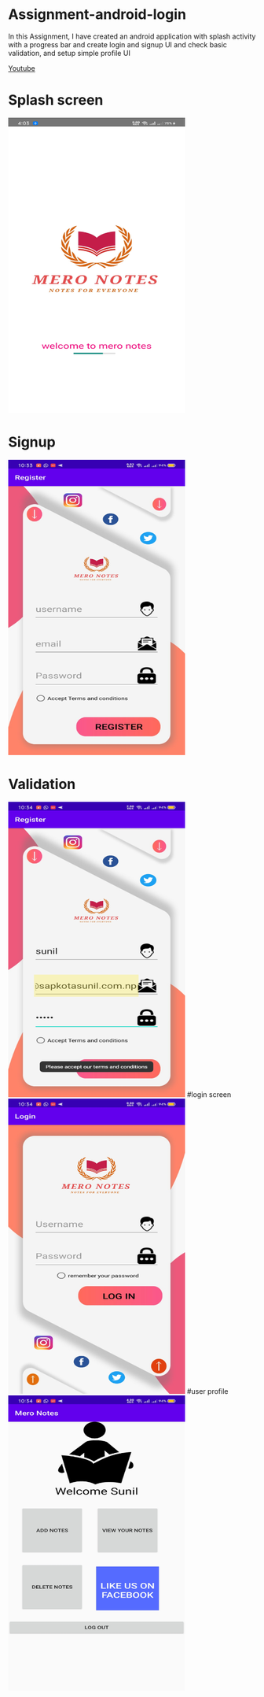 # Assignment-android-login

In this Assignment, I have created an android application with splash activity with a progress bar and create login and signup UI and check basic validation, and setup simple profile UI

[//]: # (Video insert)

<!-- blank line -->

[Youtube](https://www.youtube.com/watch?v=dCjTS9M6y2U)

<!-- blank line -->

 
# Splash screen

<!-- blank line -->
<img class="ui bottom aligned tiny image" src="newSplash.jpg" height = "600" width="360">
<!-- blank line -->

# Signup 

<!-- blank line -->
<img class="ui bottom aligned tiny image" src="Screenshot_2020-09-27-10-33-27-00_ee015900260ab508ba0bf0f18dc28a83.jpg" height = "600" width="360">
<!-- blank line -->

# Validation
<!-- blank line -->
<img class="ui bottom aligned tiny image" src="Screenshot_2020-09-27-10-34-21-23_ee015900260ab508ba0bf0f18dc28a83.jpg" height = "600" width="360">
<!-- blank line -->
#login screen

<!-- blank line -->
<img class="ui bottom aligned tiny image" src="Screenshot_2020-09-27-10-34-26-56_ee015900260ab508ba0bf0f18dc28a83.jpg" height = "600" width="360">
<!-- blank line -->
#user profile
<!-- blank line -->
<img class="ui bottom aligned tiny image" src="Screenshot_2020-09-27-10-34-34-25_ee015900260ab508ba0bf0f18dc28a83.jpg" height = "600" width="360">
<!-- blank line -->
